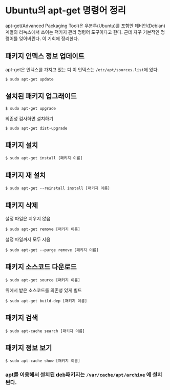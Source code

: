# Ubuntu의 apt-get 명령어 정리

apt-get(Advanced Packaging Tool)은 우분투(Ubuntu)를 포함안 데비안(Debian)계열의 리눅스에서 쓰이는 팩키지 관리 명령어 도구이다고 한다.
근데 자꾸 기본적인 명령어를 잊어버린다. 이 기회에 정리한다.

## 패키지 인덱스 정보 업데이트
apt-get은 인덱스를 가지고 있는 디 이 인덱스는 ```/etc/apt/sources.list```에 있다.
```
$ sudo apt-get update
```

## 설치된 패키지 업그래이드
```
$ sudo apt-get upgrade
```

의존성 검사하면 설치하기
```
$ sudo apt-get dist-upgrade
```

## 패키지 설치
```
$ sudo apt-get install [패키지 이름]
```

## 패키지 재 설치
```
$ sudo apt-get --reinstall install [패키지 이름]
```

## 패키지 삭제
설정 파일은 지우지 않음
```
$ sudo apt-get remove [패키지 이름]
```

설정 파일까지 모두 지움
```
$ sudo apt-get --purge remove [패키지 이름]
```

## 패키지 소스코드 다운로드
```
$ sudo apt-get source [패키지 이름]
```

위에서 받은 소스코드를 의존성 있게 빌드
```
$ sudo apt-get build-dep [패키지 이름]
```

## 패키지 검색
```
$ sudo apt-cache search [패키지 이름]
```

## 패키지 정보 보기
```
$ sudo apt-cache show [패키지 이름]
```

### apt를 이용해서 설치된 deb패키지는 ```/var/cache/apt/archive``` 에 설치된다.